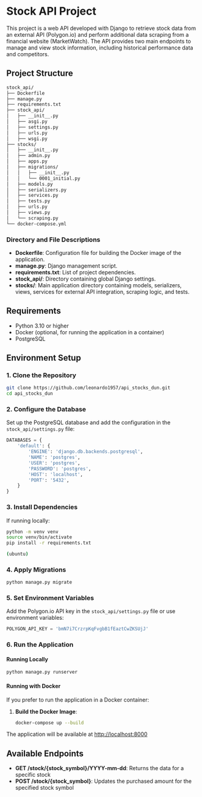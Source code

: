 # Stock API Project

This project is a web API developed with Django to retrieve stock data from an external API (Polygon.io) and perform additional data scraping from a financial website (MarketWatch). The API provides two main endpoints to manage and view stock information, including historical performance data and competitors.

## Project Structure

```bash
stock_api/
├── Dockerfile
├── manage.py
├── requirements.txt
├── stock_api/
│   ├── __init__.py
│   ├── asgi.py
│   ├── settings.py
│   ├── urls.py
│   ├── wsgi.py
├── stocks/
│   ├── __init__.py
│   ├── admin.py
│   ├── apps.py
│   ├── migrations/
│   │   ├── __init__.py
│   │   └── 0001_initial.py
│   ├── models.py
│   ├── serializers.py
│   ├── services.py
│   ├── tests.py
│   ├── urls.py
│   ├── views.py
│   └── scraping.py
└── docker-compose.yml
```

### Directory and File Descriptions

- **Dockerfile**: Configuration file for building the Docker image of the application.
- **manage.py**: Django management script.
- **requirements.txt**: List of project dependencies.
- **stock_api/**: Directory containing global Django settings.
- **stocks/**: Main application directory containing models, serializers, views, services for external API integration, scraping logic, and tests.

## Requirements

- Python 3.10 or higher
- Docker (optional, for running the application in a container)
- PostgreSQL

## Environment Setup

### 1. Clone the Repository

```bash
git clone https://github.com/leonardo1957/api_stocks_dun.git
cd api_stocks_dun
```

### 2. Configure the Database

Set up the PostgreSQL database and add the configuration in the `stock_api/settings.py` file:

```python
DATABASES = {
    'default': {
        'ENGINE': 'django.db.backends.postgresql',
        'NAME': 'postgres',
        'USER': 'postgres',
        'PASSWORD': 'postgres',
        'HOST': 'localhost',
        'PORT': '5432',
    }
}
```

### 3. Install Dependencies

If running locally:

```bash
python -m venv venv
source venv/bin/activate 
pip install -r requirements.txt

(ubuntu)
```

### 4. Apply Migrations

```bash
python manage.py migrate
```

### 5. Set Environment Variables

Add the Polygon.io API key in the `stock_api/settings.py` file or use environment variables:

```python
POLYGON_API_KEY = 'bmN7i7CrzrpKqFvgbB1fEaztCwZKSUjJ'
```

### 6. Run the Application

#### Running Locally

```bash
python manage.py runserver
```

#### Running with Docker

If you prefer to run the application in a Docker container:

1. **Build the Docker Image**:

   ```bash
   docker-compose up --build
   ```


The application will be available at [http://localhost:8000](http://localhost:8000)


## Available Endpoints

- **GET /stock/{stock_symbol}/YYYY-mm-dd**: Returns the data for a specific stock
- **POST /stock/{stock_symbol}**: Updates the purchased amount for the specified stock symbol